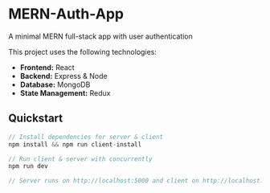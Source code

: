 # MERN-Auth-App

A minimal MERN full-stack app with user authentication

This project uses the following technologies:

- **Frontend:** React
- **Backend:** Express & Node
- **Database:** MongoDB
- **State Management:** Redux

## Quickstart

```javascript
// Install dependencies for server & client
npm install && npm run client-install

// Run client & server with concurrently
npm run dev

// Server runs on http://localhost:5000 and client on http://localhost:3000
```

